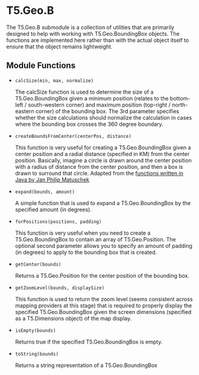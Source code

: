 T5.Geo.B
===========

The T5.Geo.B submodule is a collection of utilities that are primarily designed to help with working with T5.Geo.BoundingBox objects.  The functions are implemented here rather than with the actual object itself to ensure that the object remains lightweight.

Module Functions
----------------

- `calcSize(min, max, normalize)`

	The calcSize function is used to determine the size of a T5.Geo.BoundingBox given a minimum position (relates to the bottom-left / south-western corner) and maximum position (top-right / north-eastern corner) of the bounding box.  The 3rd parameter specifies whether the size calculations should normalize the calculation in cases where the bounding box crosses the 360 degree boundary.
	
- `createBoundsFromCenter(centerPos, distance)`

	This function is very useful for creating a T5.Geo.BoundingBox given a center position and a radial distance (specified in KM) from the center position.  Basically, imagine a circle is drawn around the center position with a radius of distance from the center position, and then a box is drawn to surround that circle.  Adapted from the [functions written in Java by Jan Philip Matuschek](http://janmatuschek.de/LatitudeLongitudeBoundingCoordinates)
	
- `expand(bounds, amount)`

	A simple function that is used to expand a T5.Geo.BoundingBox by the specified amount (in degrees).
	
- `forPositions(positions, padding)`

	This function is very useful when you need to create a T5.Geo.BoundingBox to contain an array of T5.Geo.Position.  The optional second parameter allows you to specify an amount of padding (in degrees) to apply to the bounding box that is created.
	
- `getCenter(bounds)`

	Returns a T5.Geo.Position for the center position of the bounding box.
	
- `getZoomLevel(bounds, displaySize)`

	This function is used to return the zoom level (seems consistent across mapping providers at this stage) that is required to properly display the specified T5.Geo.BoundingBox given the screen dimensions (specified as a T5.Dimensions object) of the map display.
	
- `isEmpty(bounds)`

	Returns true if the specified T5.Geo.BoundingBox is empty.
	
- `toString(bounds)`

	Returns a string representation of a T5.Geo.BoundingBox